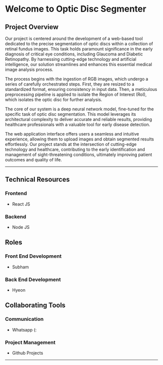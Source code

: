 # Welcome to Optic Disc Segmenter

## Project Overview

Our project is centered around the development of a web-based tool dedicated to the precise segmentation of optic discs within a collection of retinal fundus images. This task holds paramount significance in the early diagnosis of critical eye conditions, including Glaucoma and Diabetic Retinopathy. By harnessing cutting-edge technology and artificial intelligence, our solution streamlines and enhances this essential medical image analysis process.

The process begins with the ingestion of RGB images, which undergo a series of carefully orchestrated steps. First, they are resized to a standardized format, ensuring consistency in input data. Then, a meticulous preprocessing pipeline is applied to isolate the Region of Interest (RoI), which isolates the optic disc for further analysis.

The core of our system is a deep neural network model, fine-tuned for the specific task of optic disc segmentation. This model leverages its architectural complexity to deliver accurate and reliable results, providing healthcare professionals with a valuable tool for early disease detection.

The web application interface offers users a seamless and intuitive experience, allowing them to upload images and obtain segmented results effortlessly. Our project stands at the intersection of cutting-edge technology and healthcare, contributing to the early identification and management of sight-threatening conditions, ultimately improving patient outcomes and quality of life.

---

## Technical Resources

### Frontend

- React JS

### Backend

- Node JS

## **Roles**

### **Front End Development**

- Subham

### **Back End Development**

- Hyeon

## **Collaborating Tools**

### **Communication**

- Whatsapp (:

### **Project Management**

- Github Projects

---
